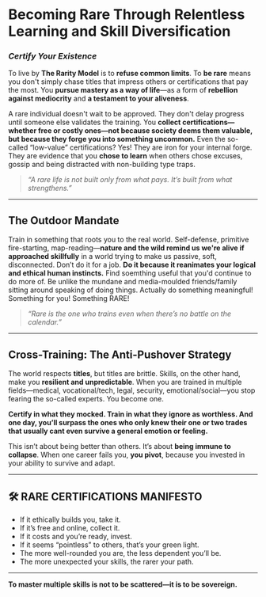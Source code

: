 # Becoming Rare Through Relentless Learning and Skill Diversification
### *Certify Your Existence*

To live by **The Rarity Model** is to **refuse common limits**. To **be rare** means you don't simply chase titles that impress others or certifications that pay the most. You **pursue mastery as a way of life**—as a form of **rebellion against mediocrity** and **a testament to your aliveness**.

A rare individual doesn't wait to be approved. They don't delay progress until someone else validates the training. You **collect certifications—whether free or costly ones—not because society deems them valuable, but because they forge you into something uncommon.** Even the so-called “low-value” certifications? Yes! They are iron for your internal forge. They are evidence that you **chose to learn** when others chose excuses, gossip and being distracted with non-building type traps.

> *“A rare life is not built only from what pays. It’s built from what strengthens.”*

---

## The Outdoor Mandate

Train in something that roots you to the real world. Self-defense,  primitive fire-starting, map-reading—**nature and the wild remind us we're alive if approached skillfully** in a world trying to make us passive, soft, disconnected. Don’t do it for a job. **Do it because it reanimates your logical and ethical human instincts.** Find soemthing useful that you'd continue to do more of. Be unlike the mundane and media-moulded friends/family sitting around speaking of doing things. Actually do something meaningful! Something for you! Something RARE! 

> *“Rare is the one who trains even when there’s no battle on the calendar.”*

---

## Cross-Training: The Anti-Pushover Strategy

The world respects **titles**, but titles are brittle. Skills, on the other hand, make you **resilient and unpredictable**. When you are trained in multiple fields—medical, vocational/tech, legal, security, emotional/social—you stop fearing the so-called experts. You become one.

**Certify in what they mocked. Train in what they ignore as worthless. And one day, you’ll surpass the ones who only knew their one or two trades that usually cant even survive a general emotion or feeling.**

This isn’t about being better than others. It’s about **being immune to collapse**. When one career fails you, **you pivot**, because you invested in your ability to survive and adapt.

---

## 🛠️ RARE CERTIFICATIONS MANIFESTO

- If it ethically builds you, take it.  
- If it’s free and online, collect it.  
- If it costs and you’re ready, invest.  
- If it seems “pointless” to others, that’s your green light.  
- The more well-rounded you are, the less dependent you’ll be.  
- The more unexpected your skills, the rarer your path.

---

**To master multiple skills is not to be scattered—it is to be sovereign.**
